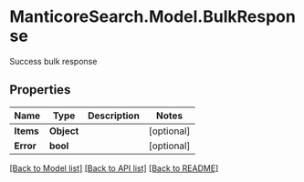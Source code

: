 # ManticoreSearch.Model.BulkResponse
Success bulk response

## Properties

Name | Type | Description | Notes
------------ | ------------- | ------------- | -------------
**Items** | **Object** |  | [optional] 
**Error** | **bool** |  | [optional] 



[[Back to Model list]](../README.md#documentation-for-models) [[Back to API list]](../README.md#documentation-for-api-endpoints) [[Back to README]](../README.md)

